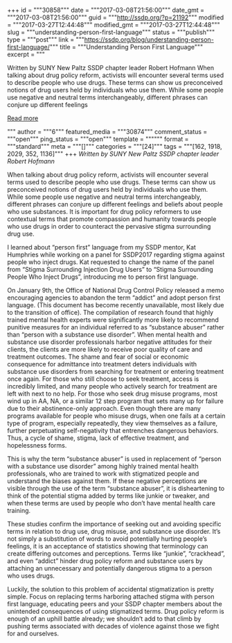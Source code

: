 +++
id = """30858"""
date = """2017-03-08T21:56:00"""
date_gmt = """2017-03-08T21:56:00"""
guid = """http://ssdp.org/?p=21192"""
modified = """2017-03-27T12:44:48"""
modified_gmt = """2017-03-27T12:44:48"""
slug = """understanding-person-first-language"""
status = """publish"""
type = """post"""
link = """https://ssdp.org/blog/understanding-person-first-language/"""
title = """Understanding Person First Language"""
excerpt = """<p>Written by SUNY New Paltz SSDP chapter leader Robert Hofmann When talking about drug policy reform, activists will encounter several terms used to describe people who use drugs. These terms can show us preconceived notions of drug users held by individuals who use them. While some people use negative and neutral terms interchangeably, different phrases can conjure up different feelings</p>
<div class="h10"></div>
<p><a class="more-link2 flat" href="https://ssdp.org/blog/understanding-person-first-language/">Read more</a></p>
"""
author = """6"""
featured_media = """30874"""
comment_status = """open"""
ping_status = """open"""
template = """"""
format = """standard"""
meta = """[]"""
categories = """[24]"""
tags = """[162, 1918, 2029, 352, 1136]"""
+++
<em>Written by SUNY New Paltz SSDP chapter leader Robert Hofmann</em>

<span style="font-weight: 400;">When talking about drug policy reform, activists will encounter several terms used to describe people who use drugs. These terms can show us preconceived notions of drug users held by individuals who use them. While some people use negative and neutral terms interchangeably, different phrases can conjure up different feelings and beliefs about people who use substances. It is important for drug policy reformers to use contextual terms that promote compassion and humanity towards people who use drugs in order to counteract the pervasive stigma surrounding drug use.</span>

<span style="font-weight: 400;">I learned about “person first” language from my SSDP mentor, Kat Humphries while working on a panel for SSDP2017 regarding stigma against people who inject drugs. Kat requested to change the name of the panel from “Stigma Surrounding Injection Drug Users” to “Stigma Surrounding People Who Inject Drugs”, introducing me to person first language. </span>

<span style="font-weight: 400;">On January 9th, the Office of National Drug Control Policy released a memo encouraging agencies to abandon the term “addict” and adopt person first language. (This document has become recently unavailable, most likely due to the transition of office). The compilation of research found that highly trained mental health experts were significantly more likely to recommend punitive measures for an individual referred to as “substance abuser” rather than “person with a substance use disorder”. When mental health and substance use disorder professionals harbor negative attitudes for their clients, the clients are more likely to receive poor quality of care and treatment outcomes. The shame and fear of social or economic consequence for admittance into treatment deters individuals with substance use disorders from searching for treatment or entering treatment once again. For those who still choose to seek treatment, access is incredibly limited, and many people who actively search for treatment are left with next to no help. For those who seek drug misuse programs, most wind up in AA, NA, or a similar 12 step program that sets many up for failure due to their abstinence-only approach. Even though there are many programs available for people who misuse drugs, when one fails at a certain type of program, especially repeatedly, they view themselves as a failure, further perpetuating self-negativity that entrenches dangerous behaviors. Thus, a cycle of shame, stigma, lack of effective treatment, and hopelessness forms. </span>

<span style="font-weight: 400;">This is why the term “substance abuser” is used in replacement of “person with a substance use disorder” among highly trained mental health professionals, who are trained to work with stigmatized people and understand the biases against them. If these negative perceptions are visible through the use of the term “substance abuser”, it is disheartening to think of the potential stigma added by terms like junkie or tweaker, and when these terms are used by people who don’t have mental health care training.</span>

<span style="font-weight: 400;">These studies confirm the importance of seeking out and avoiding specific terms in relation to drug use, drug misuse, and substance use disorder. It’s not simply a substitution of words to avoid potentially hurting people’s feelings, it is an acceptance of statistics showing that terminology can create differing outcomes and perceptions. Terms like “junkie”, “crackhead”, and even “addict” hinder drug policy reform and substance users by attaching an unnecessary and potentially dangerous stigma to a person who uses drugs. </span>

<span style="font-weight: 400;">Luckily, the solution to this problem of accidental stigmatization is pretty simple. Focus on replacing terms harboring attached stigma with person first language, educating peers and your SSDP chapter members about the unintended consequences of using stigmatized terms. Drug policy reform is enough of an uphill battle already; we shouldn’t add to that climb by pushing terms associated with decades of violence against those we fight for and ourselves.</span>
